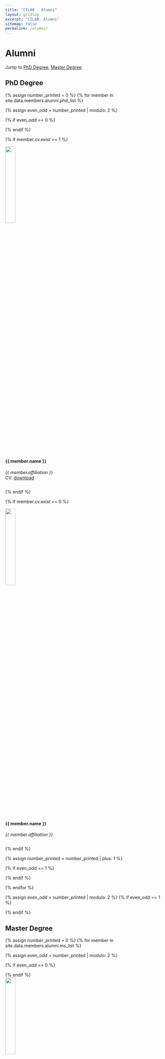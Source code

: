 ```yaml
---
title: "CILAB - Alumni"
layout: gridlay
excerpt: "CILAB: Alumni"
sitemap: false
permalink: /alumni/
---
```


# Alumni

Jump to [PhD Degree](#phd-degree), [Master Degree](#master-degree).

## PhD Degree
{% assign number_printed = 0 %}
{% for member in site.data.members.alumni.phd_list %}

{% assign even_odd = number_printed | modulo: 2 %}

{% if even_odd == 0 %}
<div class="row">
{% endif %}

{% if member.cv.exist == 1 %}
<div class="col-sm-6 clearfix">
  <img src="{{ site.url }}{{ site.baseurl }}/images/teampic/{{ member.photo }}" class="img-responsive" width="25%" style="float: center" />
  <h4>{{ member.name }}</h4>
  <i>{{ member.affiliation }}</i>
  <br>CV: <a href="{{ site.url }}{{ site.baseurl }}/cv/{{ member.cv.url }}">download</a>
  <ul style="overflow: hidden">
  </ul>
</div>
{% endif %}

{% if member.cv.exist == 0 %}
<div class="col-sm-6 clearfix">
  <img src="{{ site.url }}{{ site.baseurl }}/images/teampic/{{ member.photo }}" class="img-responsive" width="25%" style="float: center" />
  <h4>{{ member.name }}</h4>
  <i>{{ member.affiliation }}</i>
  <br>
  <ul style="overflow: hidden">
  </ul>
</div>
{% endif %}

{% assign number_printed = number_printed | plus: 1 %}

{% if even_odd == 1 %}
</div>
{% endif %}

{% endfor %}

{% assign even_odd = number_printed | modulo: 2 %}
{% if even_odd == 1 %}
</div>
{% endif %}

## Master Degree
{% assign number_printed = 0 %}
{% for member in site.data.members.alumni.ms_list %}

{% assign even_odd = number_printed | modulo: 2 %}

{% if even_odd == 0 %}
<div class="row">
{% endif %}

<div class="col-sm-6 clearfix">
  <img src="{{ site.url }}{{ site.baseurl }}/images/teampic/{{ member.photo }}" class="img-responsive" width="25%" style="float: center" />
  <h4>{{ member.name }}</h4>
  <i>{{ member.affiliation }}</i>
  <ul style="overflow: hidden">

  </ul>
</div>

{% assign number_printed = number_printed | plus: 1 %}

{% if even_odd == 1 %}
</div>
{% endif %}

{% endfor %}

{% assign even_odd = number_printed | modulo: 2 %}
{% if even_odd == 1 %}
</div>
{% endif %}